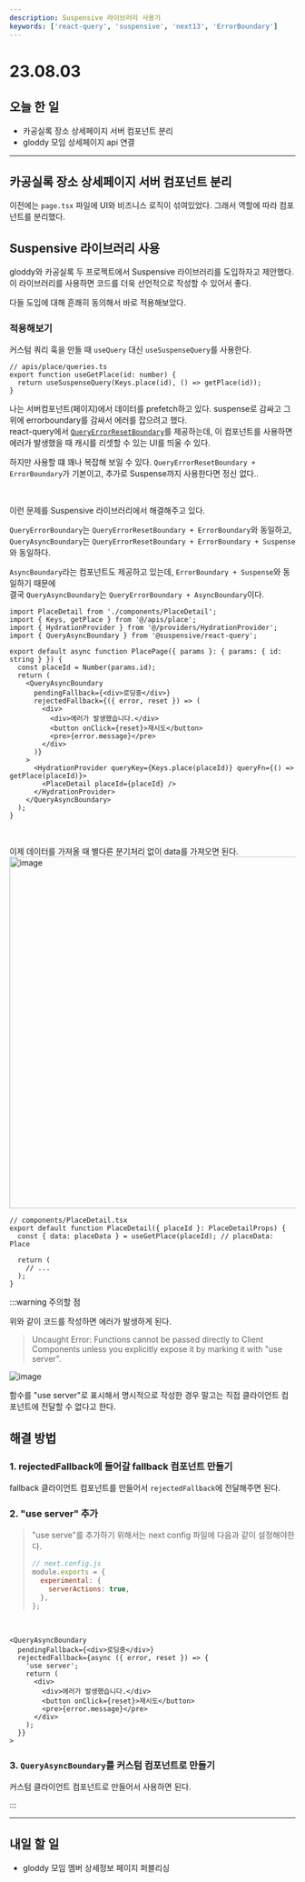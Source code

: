 ```yaml
---
description: Suspensive 라이브러리 사용기
keywords: ['react-query', 'suspensive', 'next13', 'ErrorBoundary']
---
```


# 23.08.03

## 오늘 한 일

- 카공실록 장소 상세페이지 서버 컴포넌트 분리
- gloddy 모임 상세페이지 api 연결

---

## 카공실록 장소 상세페이지 서버 컴포넌트 분리

이전에는 `page.tsx` 파일에 UI와 비즈니스 로직이 섞여있었다. 그래서 역할에 따라 컴포넌트를 분리했다.

## Suspensive 라이브러리 사용

gloddy와 카공실록 두 프로젝트에서 Suspensive 라이브러리를 도입하자고 제안했다. 이 라이브러리를 사용하면 코드를 더욱 선언적으로 작성할 수 있어서 좋다.

다들 도입에 대해 흔쾌히 동의해서 바로 적용해보았다.

### 적용해보기

커스텀 쿼리 훅을 만들 때 `useQuery` 대신 `useSuspenseQuery`를 사용한다.

```tsx
// apis/place/queries.ts
export function useGetPlace(id: number) {
  return useSuspenseQuery(Keys.place(id), () => getPlace(id));
}
```

나는 서버컴포넌트(페이지)에서 데이터를 prefetch하고 있다. suspense로 감싸고 그 위에 errorboundary를 감싸서 에러를 잡으려고 했다.  
react-query에서 [`QueryErrorResetBoundary`](https://tanstack.com/query/v4/docs/react/reference/QueryErrorResetBoundary)를 제공하는데, 이 컴포넌트를 사용하면 에러가 발생했을 때 캐시를 리셋할 수 있는 UI를 띄울 수 있다.

하지만 사용할 떄 꽤나 복잡해 보일 수 있다. `QueryErrorResetBoundary + ErrorBoundary`가 기본이고, 추가로 Suspense까지 사용한다면 정신 없다..

<br />

이런 문제를 Suspensive 라이브러리에서 해결해주고 있다.

`QueryErrorBoundary`는 `QueryErrorResetBoundary + ErrorBoundary`와 동일하고,  
`QueryAsyncBoundary`는 `QueryErrorResetBoundary + ErrorBoundary + Suspense`와 동일하다.

`AsyncBoundary`라는 컴포넌트도 제공하고 있는데, `ErrorBoundary + Suspense`와 동일하기 때문에  
결국 `QueryAsyncBoundary`는 `QueryErrorBoundary + AsyncBoundary`이다.

```tsx
import PlaceDetail from './components/PlaceDetail';
import { Keys, getPlace } from '@/apis/place';
import { HydrationProvider } from '@/providers/HydrationProvider';
import { QueryAsyncBoundary } from '@suspensive/react-query';

export default async function PlacePage({ params }: { params: { id: string } }) {
  const placeId = Number(params.id);
  return (
    <QueryAsyncBoundary
      pendingFallback={<div>로딩중</div>}
      rejectedFallback={({ error, reset }) => (
        <div>
          <div>에러가 발생했습니다.</div>
          <button onClick={reset}>재시도</button>
          <pre>{error.message}</pre>
        </div>
      )}
    >
      <HydrationProvider queryKey={Keys.place(placeId)} queryFn={() => getPlace(placeId)}>
        <PlaceDetail placeId={placeId} />
      </HydrationProvider>
    </QueryAsyncBoundary>
  );
}
```

<br />

이제 데이터를 가져올 때 별다른 분기처리 없이 data를 가져오면 된다.
<img width="619" alt="image" src="https://github.com/Self-Driven-Development/TIL/assets/23312485/59d2befc-809d-4e81-8eb4-74fab0628d87"/>

```tsx
// components/PlaceDetail.tsx
export default function PlaceDetail({ placeId }: PlaceDetailProps) {
  const { data: placeData } = useGetPlace(placeId); // placeData: Place

  return (
    // ...
  );
}
```

:::warning 주의할 점

위와 같이 코드를 작성하면 에러가 발생하게 된다.

> Uncaught Error: Functions cannot be passed directly to Client Components unless you explicitly expose it by marking it with "use server".

![image](https://github.com/Self-Driven-Development/TIL/assets/23312485/af14c872-1e9a-4af0-8701-112abe5ec090)

함수를 "use server"로 표시해서 명시적으로 작성한 경우 말고는 직접 클라이언트 컴포넌트에 전달할 수 없다고 한다.

## 해결 방법

### 1. rejectedFallback에 들어갈 fallback 컴포넌트 만들기

fallback 클라이언트 컴포넌트를 만들어서 `rejectedFallback`에 전달해주면 된다.

### 2. "use server" 추가

> "use serve"를 추가하기 위해서는 next config 파일에 다음과 같이 설정해야한다.
>
> ```js
> // next.config.js
> module.exports = {
>   experimental: {
>     serverActions: true,
>   },
> };
> ```

<br />

```tsx
<QueryAsyncBoundary
  pendingFallback={<div>로딩중</div>}
  rejectedFallback={async ({ error, reset }) => {
    'use server';
    return (
      <div>
        <div>에러가 발생했습니다.</div>
        <button onClick={reset}>재시도</button>
        <pre>{error.message}</pre>
      </div>
    );
  }}
>
```

### 3. `QueryAsyncBoundary`를 커스텀 컴포넌트로 만들기

커스텀 클라이언트 컴포넌트로 만들어서 사용하면 된다.

:::

---

## 내일 할 일

- gloddy 모임 멤버 상세정보 페이지 퍼블리싱
